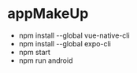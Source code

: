 # appMakeUp
- npm install --global vue-native-cli
- npm install --global expo-cli
- npm start
- npm run android
